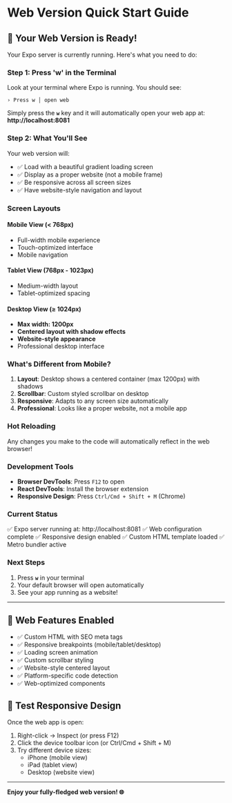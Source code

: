 # Web Version Quick Start Guide

## 🚀 Your Web Version is Ready!

Your Expo server is currently running. Here's what you need to do:

### Step 1: Press 'w' in the Terminal

Look at your terminal where Expo is running. You should see:

```
› Press w │ open web
```

Simply press the **`w`** key and it will automatically open your web app at:
**http://localhost:8081**

### Step 2: What You'll See

Your web version will:

- ✅ Load with a beautiful gradient loading screen
- ✅ Display as a proper website (not a mobile frame)
- ✅ Be responsive across all screen sizes
- ✅ Have website-style navigation and layout

### Screen Layouts

#### Mobile View (< 768px)

- Full-width mobile experience
- Touch-optimized interface
- Mobile navigation

#### Tablet View (768px - 1023px)

- Medium-width layout
- Tablet-optimized spacing

#### Desktop View (≥ 1024px)

- **Max width: 1200px**
- **Centered layout with shadow effects**
- **Website-style appearance**
- Professional desktop interface

### What's Different from Mobile?

1. **Layout**: Desktop shows a centered container (max 1200px) with shadows
2. **Scrollbar**: Custom styled scrollbar on desktop
3. **Responsive**: Adapts to any screen size automatically
4. **Professional**: Looks like a proper website, not a mobile app

### Hot Reloading

Any changes you make to the code will automatically reflect in the web browser!

### Development Tools

- **Browser DevTools**: Press `F12` to open
- **React DevTools**: Install the browser extension
- **Responsive Design**: Press `Ctrl/Cmd + Shift + M` (Chrome)

### Current Status

✅ Expo server running at: http://localhost:8081
✅ Web configuration complete
✅ Responsive design enabled
✅ Custom HTML template loaded
✅ Metro bundler active

### Next Steps

1. Press **`w`** in your terminal
2. Your default browser will open automatically
3. See your app running as a website!

---

## 🎨 Web Features Enabled

- ✅ Custom HTML with SEO meta tags
- ✅ Responsive breakpoints (mobile/tablet/desktop)
- ✅ Loading screen animation
- ✅ Custom scrollbar styling
- ✅ Website-style centered layout
- ✅ Platform-specific code detection
- ✅ Web-optimized components

## 📱 Test Responsive Design

Once the web app is open:

1. Right-click → Inspect (or press F12)
2. Click the device toolbar icon (or Ctrl/Cmd + Shift + M)
3. Try different device sizes:
   - iPhone (mobile view)
   - iPad (tablet view)
   - Desktop (website view)

---

**Enjoy your fully-fledged web version! 🌐**
